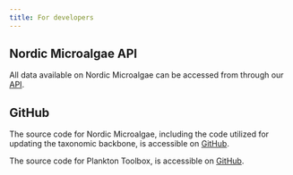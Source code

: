 ```yaml
---
title: For developers
---
```


## Nordic Microalgae API

All data available on Nordic Microalgae can be accessed from through our [API](/nordicmicroalgae.org/api/).

## GitHub

The source code for Nordic Microalgae, including the code utilized for updating the taxonomic backbone, is accessible on [GitHub](https://github.com/nordicmicroalgae).

The source code for Plankton Toolbox, is accessible on [GitHub](https://github.com/planktontoolbox).
